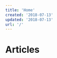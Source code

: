 ```yaml
---
title: 'Home'
created: '2018-07-13'
updated: '2018-07-13'
url: '/'
---
```


<h1 class="text-center">Articles</h1>
